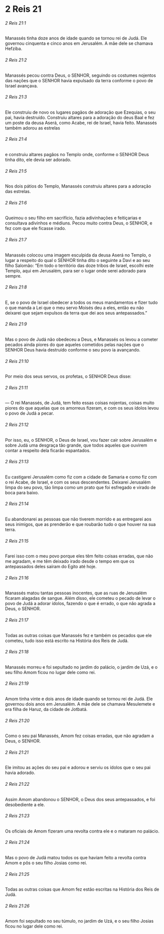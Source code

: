 # 2 Reis 21

###### 2 Reis 21:1

Manassés tinha doze anos de idade quando se tornou rei de Judá. Ele governou cinquenta e cinco anos em Jerusalém. A mãe dele se chamava Hefziba.

###### 2 Reis 21:2

Manassés pecou contra Deus, o SENHOR, seguindo os costumes nojentos das nações que o SENHOR havia expulsado da terra conforme o povo de Israel avançava.

###### 2 Reis 21:3

Ele construiu de novo os lugares pagãos de adoração que Ezequias, o seu pai, havia destruído. Construiu altares para a adoração do deus Baal e fez um poste da deusa Aserá, como Acabe, rei de Israel, havia feito. Manassés também adorou as estrelas

###### 2 Reis 21:4

e construiu altares pagãos no Templo onde, conforme o SENHOR Deus tinha dito, ele devia ser adorado.

###### 2 Reis 21:5

Nos dois pátios do Templo, Manassés construiu altares para a adoração das estrelas.

###### 2 Reis 21:6

Queimou o seu filho em sacrifício, fazia adivinhações e feitiçarias e consultava adivinhos e médiuns. Pecou muito contra Deus, o SENHOR, e fez com que ele ficasse irado.

###### 2 Reis 21:7

Manassés colocou uma imagem esculpida da deusa Aserá no Templo, o lugar a respeito do qual o SENHOR tinha dito o seguinte a Davi e ao seu filho Salomão: “Em todo o território das doze tribos de Israel, escolhi este Templo, aqui em Jerusalém, para ser o lugar onde serei adorado para sempre.

###### 2 Reis 21:8

E, se o povo de Israel obedecer a todos os meus mandamentos e fizer tudo o que manda a Lei que o meu servo Moisés deu a eles, então eu não deixarei que sejam expulsos da terra que dei aos seus antepassados.”

###### 2 Reis 21:9

Mas o povo de Judá não obedeceu a Deus, e Manassés os levou a cometer pecados ainda piores do que aqueles cometidos pelas nações que o SENHOR Deus havia destruído conforme o seu povo ia avançando.

###### 2 Reis 21:10

Por meio dos seus servos, os profetas, o SENHOR Deus disse:

###### 2 Reis 21:11

— O rei Manassés, de Judá, tem feito essas coisas nojentas, coisas muito piores do que aquelas que os amorreus fizeram, e com os seus ídolos levou o povo de Judá a pecar.

###### 2 Reis 21:12

Por isso, eu, o SENHOR, o Deus de Israel, vou fazer cair sobre Jerusalém e sobre Judá uma desgraça tão grande, que todos aqueles que ouvirem contar a respeito dela ficarão espantados.

###### 2 Reis 21:13

Eu castigarei Jerusalém como fiz com a cidade de Samaria e como fiz com o rei Acabe, de Israel, e com os seus descendentes. Deixarei Jerusalém limpa do seu povo, tão limpa como um prato que foi esfregado e virado de boca para baixo.

###### 2 Reis 21:14

Eu abandonarei as pessoas que não tiverem morrido e as entregarei aos seus inimigos, que as prenderão e que roubarão tudo o que houver na sua terra.

###### 2 Reis 21:15

Farei isso com o meu povo porque eles têm feito coisas erradas, que não me agradam, e me têm deixado irado desde o tempo em que os antepassados deles saíram do Egito até hoje.

###### 2 Reis 21:16

Manassés matou tantas pessoas inocentes, que as ruas de Jerusalém ficaram alagadas de sangue. Além disso, ele cometeu o pecado de levar o povo de Judá a adorar ídolos, fazendo o que é errado, o que não agrada a Deus, o SENHOR.

###### 2 Reis 21:17

Todas as outras coisas que Manassés fez e também os pecados que ele cometeu, tudo isso está escrito na História dos Reis de Judá.

###### 2 Reis 21:18

Manassés morreu e foi sepultado no jardim do palácio, o jardim de Uzá, e o seu filho Amom ficou no lugar dele como rei.

###### 2 Reis 21:19

Amom tinha vinte e dois anos de idade quando se tornou rei de Judá. Ele governou dois anos em Jerusalém. A mãe dele se chamava Mesulemete e era filha de Haruz, da cidade de Jotbatá.

###### 2 Reis 21:20

Como o seu pai Manassés, Amom fez coisas erradas, que não agradam a Deus, o SENHOR.

###### 2 Reis 21:21

Ele imitou as ações do seu pai e adorou e serviu os ídolos que o seu pai havia adorado.

###### 2 Reis 21:22

Assim Amom abandonou o SENHOR, o Deus dos seus antepassados, e foi desobediente a ele.

###### 2 Reis 21:23

Os oficiais de Amom fizeram uma revolta contra ele e o mataram no palácio.

###### 2 Reis 21:24

Mas o povo de Judá matou todos os que haviam feito a revolta contra Amom e pôs o seu filho Josias como rei.

###### 2 Reis 21:25

Todas as outras coisas que Amom fez estão escritas na História dos Reis de Judá.

###### 2 Reis 21:26

Amom foi sepultado no seu túmulo, no jardim de Uzá, e o seu filho Josias ficou no lugar dele como rei.

